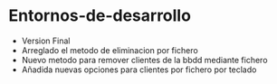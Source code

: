 # Entornos-de-desarrollo

- Version Final
- Arreglado el metodo de eliminacion por fichero
- Nuevo metodo para remover clientes de la bbdd mediante fichero
- Añadida nuevas opciones para clientes por fichero por teclado
